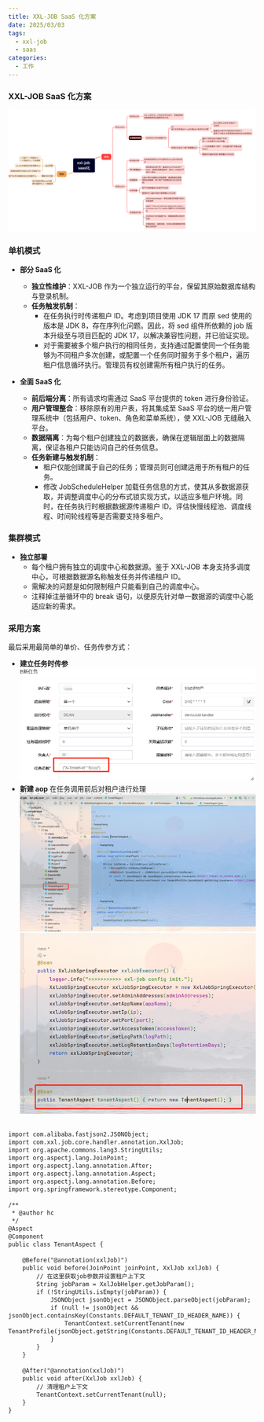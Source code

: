 ```yaml
---
title: XXL-JOB SaaS 化方案
date: 2025/03/03
tags:
  - xxl-job
  - saas
categories:
  - 工作
---
```


### XXL-JOB SaaS 化方案

![XXL-JOB SaaS 化方案](image-9.png)

### 单机模式

- **部分 SaaS 化**

  - **独立性维护**：XXL-JOB 作为一个独立运行的平台，保留其原始数据库结构与登录机制。
  - **任务触发机制**：
    - 在任务执行时传递租户 ID。考虑到项目使用 JDK 17 而原 sed 使用的版本是 JDK 8，存在序列化问题。因此，将 sed 组件所依赖的 job 版本升级至与项目匹配的 JDK 17，以解决兼容性问题，并已验证实现。
    - 对于需要被多个租户执行的相同任务，支持通过配置使同一个任务能够为不同租户多次创建，或配置一个任务同时服务于多个租户，遍历租户信息循环执行。管理员有权创建需所有租户执行的任务。

- **全面 SaaS 化**
  - **前后端分离**：所有请求均需通过 SaaS 平台提供的 token 进行身份验证。
  - **用户管理整合**：移除原有的用户表，将其集成至 SaaS 平台的统一用户管理系统中（包括用户、token、角色和菜单系统），使 XXL-JOB 无缝融入平台。
  - **数据隔离**：为每个租户创建独立的数据表，确保在逻辑层面上的数据隔离，保证各租户只能访问自己的任务信息。
  - **任务新建与触发机制**：
    - 租户仅能创建属于自己的任务；管理员则可创建适用于所有租户的任务。
    - 修改 JobScheduleHelper 加载任务信息的方式，使其从多数据源获取，并调整调度中心的分布式锁实现方式，以适应多租户环境。同时，在任务执行时根据数据源传递租户 ID。评估快慢线程池、调度线程、时间轮线程等是否需要支持多租户。

### 集群模式

- **独立部署**
  - 每个租户拥有独立的调度中心和数据源。鉴于 XXL-JOB 本身支持多调度中心，可根据数据源名称触发任务并传递租户 ID。
  - 需解决的问题是如何限制租户只能看到自己的调度中心。
  - 注释掉注册循环中的 break 语句，以便原先针对单一数据源的调度中心能适应新的需求。

### 采用方案

最后采用最简单的单价、任务传参方式：

- **建立任务时传参**
  ![alt text](image-10.png)
- **新建 aop**
  在任务调用前后对租户进行处理
  ![alt text](image-11.png)
  ![alt text](image-12.png)

```

import com.alibaba.fastjson2.JSONObject;
import com.xxl.job.core.handler.annotation.XxlJob;
import org.apache.commons.lang3.StringUtils;
import org.aspectj.lang.JoinPoint;
import org.aspectj.lang.annotation.After;
import org.aspectj.lang.annotation.Aspect;
import org.aspectj.lang.annotation.Before;
import org.springframework.stereotype.Component;

/**
 * @author hc
 */
@Aspect
@Component
public class TenantAspect {

    @Before("@annotation(xxlJob)")
    public void before(JoinPoint joinPoint, XxlJob xxlJob) {
        // 在这里获取job参数并设置租户上下文
        String jobParam = XxlJobHelper.getJobParam();
        if (!StringUtils.isEmpty(jobParam)) {
            JSONObject jsonObject = JSONObject.parseObject(jobParam);
            if (null != jsonObject && jsonObject.containsKey(Constants.DEFAULT_TENANT_ID_HEADER_NAME)) {
                TenantContext.setCurrentTenant(new TenantProfile(jsonObject.getString(Constants.DEFAULT_TENANT_ID_HEADER_NAME)));
            }
        }
    }

    @After("@annotation(xxlJob)")
    public void after(XxlJob xxlJob) {
        // 清理租户上下文
        TenantContext.setCurrentTenant(null);
    }
}
```

